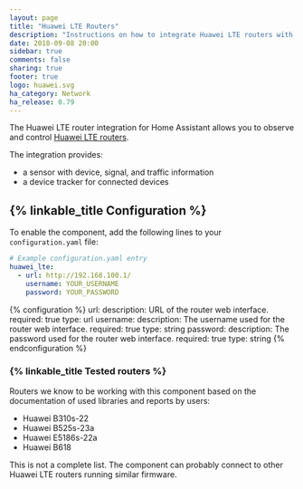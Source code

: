 ```yaml
---
layout: page
title: "Huawei LTE Routers"
description: "Instructions on how to integrate Huawei LTE routers with Home Assistant."
date: 2018-09-08 20:00
sidebar: true
comments: false
sharing: true
footer: true
logo: huawei.svg
ha_category: Network
ha_release: 0.79
---
```


The Huawei LTE router integration for Home Assistant allows you to observe
and control [Huawei LTE routers](https://consumer.huawei.com/en/smart-home/).

The integration provides:

* a sensor with device, signal, and traffic information
* a device tracker for connected devices

## {% linkable_title Configuration %}

To enable the component, add the following lines to your
`configuration.yaml` file:

```yaml
# Example configuration.yaml entry
huawei_lte:
  - url: http://192.168.100.1/
    username: YOUR_USERNAME
    password: YOUR_PASSWORD
```

{% configuration %}
url:
    description: URL of the router web interface.
    required: true
    type: url
username:
    description: The username used for the router web interface.
    required: true
    type: string
password:
    description: The password used for the router web interface.
    required: true
    type: string
{% endconfiguration %}

### {% linkable_title Tested routers %}

Routers we know to be working with this component based on the documentation of used libraries and reports by users:

- Huawei B310s-22
- Huawei B525s-23a
- Huawei E5186s-22a
- Huawei B618

This is not a complete list. The component can probably connect to other Huawei LTE routers running similar firmware.
